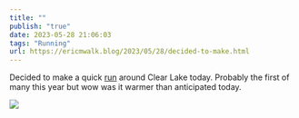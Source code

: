 ```yaml
---
title: ""
publish: "true"
date: 2023-05-28 21:06:03
tags: "Running"
url: https://ericmwalk.blog/2023/05/28/decided-to-make.html
---
```


Decided to make a quick [run](https://strava.com/activities/9158882167) around Clear Lake today. Probably the first of many this year but wow was it warmer than anticipated today.

![](https://ericmwalk.blog/uploads/2023/1e062913ba.jpg)